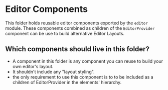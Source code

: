 # Editor Components

This folder holds reusable editor components exported by the `editor` module.
These components combined as children of the `EditorProvider` component can be use to build alternative Editor Layouts.

## Which components should live in this folder?

-   A component in this folder is any component you can reuse to build your own editor's layout.
-   It shouldn't include any "layout styling".
-   the only requirement to use this component is to to be included as a children of EditorProvider in the elements' hierarchy.
